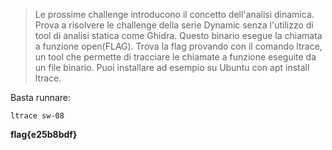 > Le prossime challenge introducono il concetto dell'analisi dinamica. Prova a risolvere le challenge della serie Dynamic senza l'utilizzo di tool di analisi statica come Ghidra. Questo binario esegue la chiamata a funzione open(FLAG). Trova la flag provando con il comando ltrace, un tool che permette di tracciare le chiamate a funzione eseguite da un file binario. Puoi installare ad esempio su Ubuntu con apt install ltrace.

Basta runnare:
```
ltrace sw-08
```

**flag{e25b8bdf}**
